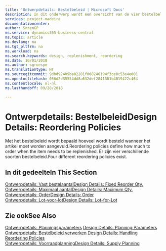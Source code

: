 ```yaml
---
title: 'Ontwerpdetails: Bestelbeleid | Microsoft Docs'
description: In dit onderwerp wordt een overzicht van de vier bestelbeleidsregels voor aanvulling gegeven.
services: project-madeira
documentationcenter: 
author: SorenGP
ms.service: dynamics365-business-central
ms.topic: article
ms.devlang: na
ms.tgt_pltfrm: na
ms.workload: na
ms.search.keywords: design, replenishment, reordering
ms.date: 10/01/2018
ms.author: sgroespe
ms.translationtype: HT
ms.sourcegitcommit: 9dbd92409ba02281f008246194f3ce0c53e4e001
ms.openlocfilehash: 056d2d35554dd8a632def2841301b4819422c464
ms.contentlocale: nl-nl
ms.lasthandoff: 09/28/2018

---
```

# <a name="design-details-reordering-policies"></a><span data-ttu-id="ff831-103">Ontwerpdetails: Bestelbeleid</span><span class="sxs-lookup"><span data-stu-id="ff831-103">Design Details: Reordering Policies</span></span>
<span data-ttu-id="ff831-104">Met het bestelbeleid wordt bepaald hoeveel wordt besteld wanneer het artikel moet worden aangevuld.</span><span class="sxs-lookup"><span data-stu-id="ff831-104">Reordering policies define how much to order when the item needs to be replenished.</span></span> <span data-ttu-id="ff831-105">Er zijn vier verschillende soorten bestelbeleid.</span><span class="sxs-lookup"><span data-stu-id="ff831-105">Four different reordering policies exist.</span></span>  

## <a name="in-this-section"></a><span data-ttu-id="ff831-106">In dit gedeelte</span><span class="sxs-lookup"><span data-stu-id="ff831-106">In This Section</span></span>  
[<span data-ttu-id="ff831-107">Ontwerpdetails: Vast bestelaantal</span><span class="sxs-lookup"><span data-stu-id="ff831-107">Design Details: Fixed Reorder Qty.</span></span>](design-details-fixed-reorder-qty.md)  
[<span data-ttu-id="ff831-108">Ontwerpdetails: Maximaal aantal</span><span class="sxs-lookup"><span data-stu-id="ff831-108">Design Details: Maximum Qty.</span></span>](design-details-maximum-qty.md)  
[<span data-ttu-id="ff831-109">Ontwerpdetails: Order</span><span class="sxs-lookup"><span data-stu-id="ff831-109">Design Details: Order</span></span>](design-details-order.md)  
[<span data-ttu-id="ff831-110">Ontwerpdetails: Lot-voor-lot</span><span class="sxs-lookup"><span data-stu-id="ff831-110">Design Details: Lot-for-Lot</span></span>](design-details-lot-for-lot.md)  

## <a name="see-also"></a><span data-ttu-id="ff831-111">Zie ook</span><span class="sxs-lookup"><span data-stu-id="ff831-111">See Also</span></span>  
<span data-ttu-id="ff831-112">[Ontwerpdetails: Planningsparameters](design-details-planning-parameters.md) </span><span class="sxs-lookup"><span data-stu-id="ff831-112">[Design Details: Planning Parameters](design-details-planning-parameters.md) </span></span>  
<span data-ttu-id="ff831-113">[Ontwerpdetails: Bestelbeleid verwerken](design-details-handling-reordering-policies.md) </span><span class="sxs-lookup"><span data-stu-id="ff831-113">[Design Details: Handling Reordering Policies](design-details-handling-reordering-policies.md) </span></span>  
[<span data-ttu-id="ff831-114">Ontwerpdetails: Voorraadplanning</span><span class="sxs-lookup"><span data-stu-id="ff831-114">Design Details: Supply Planning</span></span>](design-details-supply-planning.md)


